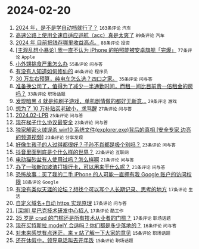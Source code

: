# 2024-02-20

1. [2024 年，是不是学自动档就行了？](https://www.v2ex.com/t/1016734) `163条评论` `汽车`
1. [高速公路上使用全速自适应巡航（acc）真是太爽了](https://www.v2ex.com/t/1016739) `89条评论` `汽车`
1. [2024 年 目前把钱存哪里收益高点。](https://www.v2ex.com/t/1016722) `88条评论` `投资`
1. [[主观乱想小暴论] 我一直不认为 iPhone 的拍照能被安卓旗舰「完爆」](https://www.v2ex.com/t/1016755) `77条评论` `Apple`
1. [小外甥挑食严重怎么办](https://www.v2ex.com/t/1016704) `55条评论` `问与答`
1. [有没有人知道如何修仙的](https://www.v2ex.com/t/1016775) `46条评论` `程序员`
1. [30 万左右预算，纯电车怎么选？四口之家。](https://www.v2ex.com/t/1016861) `35条评论` `问与答`
1. [准备换公司了，值得为了减少一半通勤时间，而租一间比目前贵一倍租金的房吗？](https://www.v2ex.com/t/1016719) `33条评论` `职场话题`
1. [发现暗黑 4 就是纯刷子游戏，单机剧情做的都好无新意...](https://www.v2ex.com/t/1016706) `29条评论` `游戏`
1. [想为了 10 万补贴买老破小，求骂醒](https://www.v2ex.com/t/1016894) `27条评论` `问与答`
1. [2024.02-LPR](https://www.v2ex.com/t/1016726) `25条评论` `问与答`
1. [现在梯子什么协议最安全](https://www.v2ex.com/t/1016892) `23条评论` `问与答`
1. [独家解密火绒误杀 win10 系统文件(explorer.exe)背后的真相 [安全专家 边亮 的频道视频]](https://www.v2ex.com/t/1016836) `23条评论` `分享发现`
1. [好像生孩子的人过得都很好？子孙不肖都是极个别吗？](https://www.v2ex.com/t/1016735) `23条评论` `问与答`
1. [抖音里面到底是个什么样的世界？](https://www.v2ex.com/t/1016752) `22条评论` `互联网`
1. [电动猫砂盆有人使用过吗？怎么样啊](https://www.v2ex.com/t/1016863) `21条评论` `问与答`
1. [办了一张新加坡渣打银行卡，可以用来干什么呢？](https://www.v2ex.com/t/1016703) `21条评论` `问与答`
1. [恐怖故事：买了我的二手 iPhone 的人可能一直拥有我 Google 账户的访问权限](https://www.v2ex.com/t/1016816) `18条评论` `Google`
1. [有没有类似天涯的论坛？想找个可以写个人长期记录、思考的地方](https://www.v2ex.com/t/1016846) `17条评论` `生活`
1. [自定义域名+自动 https 实现原理](https://www.v2ex.com/t/1016838) `17条评论` `问与答`
1. [[深圳] 星巴克技术研发中心招人](https://www.v2ex.com/t/1016766) `17条评论` `酷工作`
1. [35 岁是 crud 的门槛还是所有技术从业者的门槛？](https://www.v2ex.com/t/1016707) `17条评论` `职场话题`
1. [现在买特斯拉 modelY 合适吗？你们都是多少落地的？](https://www.v2ex.com/t/1016853) `16条评论` `问与答`
1. [对未来感觉有点迷茫，来 v 站了解一下大家的意见](https://www.v2ex.com/t/1016900) `15条评论` `职场话题`
1. [还在休假中，领导电话叫去开年饭](https://www.v2ex.com/t/1016823) `15条评论` `职场话题`

